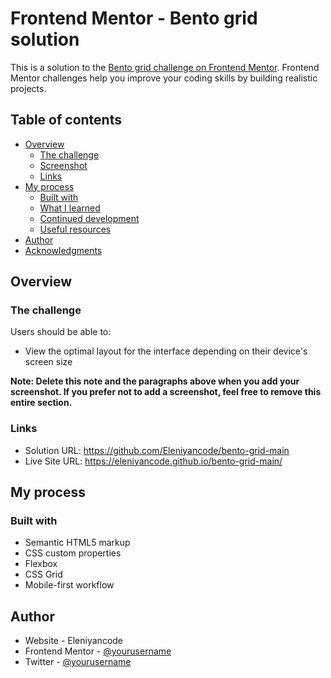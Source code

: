 # Frontend Mentor - Bento grid solution

This is a solution to the [Bento grid challenge on Frontend Mentor](https://www.frontendmentor.io/challenges/bento-grid-RMydElrlOj). Frontend Mentor challenges help you improve your coding skills by building realistic projects. 

## Table of contents

- [Overview](#overview)
  - [The challenge](#the-challenge)
  - [Screenshot](#screenshot)
  - [Links](#links)
- [My process](#my-process)
  - [Built with](#built-with)
  - [What I learned](#what-i-learned)
  - [Continued development](#continued-development)
  - [Useful resources](#useful-resources)
- [Author](#author)
- [Acknowledgments](#acknowledgments)

## Overview

### The challenge

Users should be able to:

- View the optimal layout for the interface depending on their device's screen size


**Note: Delete this note and the paragraphs above when you add your screenshot. If you prefer not to add a screenshot, feel free to remove this entire section.**

### Links

- Solution URL: https://github.com/Eleniyancode/bento-grid-main
- Live Site URL: https://eleniyancode.github.io/bento-grid-main/

## My process

### Built with

- Semantic HTML5 markup
- CSS custom properties
- Flexbox
- CSS Grid
- Mobile-first workflow

## Author

- Website - Eleniyancode
- Frontend Mentor - [@yourusername](https://www.frontendmentor.io/profile/eleniyancode)
- Twitter - [@yourusername](https://www.twitter.com/eleniyancode)

